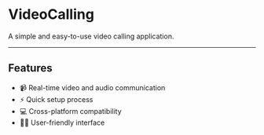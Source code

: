 # VideoCalling

A simple and easy-to-use video calling application.

---

## Features

- 📹 Real-time video and audio communication
- ⚡ Quick setup process
- 💻 Cross-platform compatibility
- 🧑‍💻 User-friendly interface

